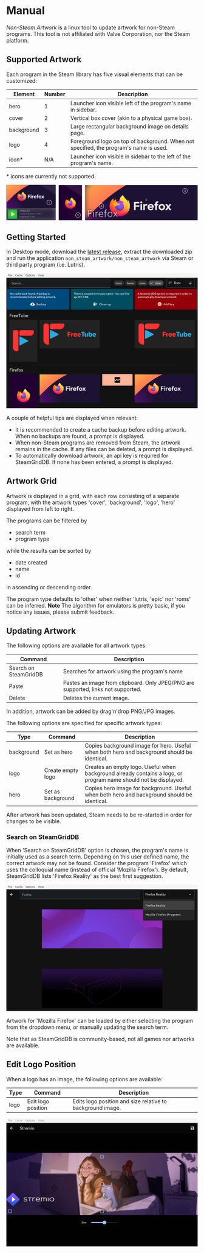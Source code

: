 # Manual

*Non-Steam Artwork* is a linux tool to update artwork for non-Steam programs. This tool is not affiliated with Valve Corporation, nor the Steam platform.

## Supported Artwork

Each program in the Steam library has five visual elements that can be customized:

| Element    | Number | Description                                                                           |
| ---------- | ------ | ------------------------------------------------------------------------------------- |
| hero       | 1      | Launcher icon visible left of the program's name in sidebar.                          |
| cover      | 2      | Vertical box cover (akin to a physical game box).                                     |
| background | 3      | Large rectangular background image on details page.                                   |
| logo       | 4      | Foreground logo on top of background. When not specified, the program's name is used. |
| icon*      | N/A    | Launcher icon visible in sidebar to the left of the program's name.                   |

\* icons are currently not supported.

![](https://raw.githubusercontent.com/defuncart/non_steam_artwork/main/docs/images/01.png)

## Getting Started

In Desktop mode, download the [latest release](https://github.com/defuncart/non_steam_artwork/releases/latest), extract the downloaded zip and run the application `non_steam_artwork/non_steam_artwork` via Steam or third party program (i.e. Lutris).

![](https://raw.githubusercontent.com/defuncart/non_steam_artwork/main/docs/images/02.png)

A couple of helpful tips are displayed when relevant:

- It is recommended to create a cache backup before editing artwork. When no backups are found, a prompt is displayed.
- When non-Steam programs are removed from Steam, the artwork remains in the cache. If any files can be deleted, a prompt is displayed.
- To automatically download artwork, an api key is required for SteamGridDB. If none has been entered, a prompt is displayed.

## Artwork Grid

Artwork is displayed in a grid, with each row consisting of a separate program, with the artwork types 'cover', 'background', 'logo', 'hero' displayed from left to right.

The programs can be filtered by
- search term
- program type

while the results can be sorted by
- date created
- name
- id

in ascending or descending order.

The program type defaults to 'other' when neither 'lutris, 'epic' nor 'roms' can be inferred. **Note** The algorithm for emulators is pretty basic, if you notice any issues, please submit feedback.

## Updating Artwork

The following options are available for all artwork types:

| Command               | Description                                                                       |
| --------------------- | --------------------------------------------------------------------------------- |
| Search on SteamGridDB | Searches for artwork using the program's name                                     |
| Paste                 | Pastes an image from clipboard. Only JPEG/PNG are supported, links not supported. |
| Delete                | Deletes the current image.                                                        |

In addition, artwork can be added by drag'n'drop PNG/JPG images.

The following options are specified for specific artwork types:

| Type       | Command           | Description                                                                                                     |
| ---------- | ----------------- | --------------------------------------------------------------------------------------------------------------- |
| background | Set as hero       | Copies background image for hero. Useful when both hero and background should be identical.                     |
| logo       | Create empty logo | Creates an empty logo. Useful when background already contains a logo, or program name should not be displayed. |
| hero       | Set as background | Copies hero image for background. Useful when both hero and background should be identical.                     |

After artwork has been updated, Steam needs to be re-started in order for changes to be visible.

### Search on SteamGridDB

When 'Search on SteamGridDB' option is chosen, the program's name is initially used as a search term. Depending on this user defined name, the correct artwork may not be found. Consider the program 'Firefox' which uses the colloquial name (instead of official 'Mozilla Firefox'). By default, SteamGridDB lists 'Firefox Reality' as the best first suggestion.

![](https://raw.githubusercontent.com/defuncart/non_steam_artwork/main/docs/images/03.png)

Artwork for 'Mozilla Firefox' can be loaded by either selecting the program from the dropdown menu, or manually updating the search term.

Note that as SteamGridDB is community-based, not all games nor artworks are available.

## Edit Logo Position

When a logo has an image, the following options are available:

| Type       | Command            | Description                                                |
| ---------- | ------------------ | ---------------------------------------------------------- |
| logo       | Edit logo position | Edits logo position and size relative to background image. |

![](https://raw.githubusercontent.com/defuncart/non_steam_artwork/main/docs/images/04.png)
